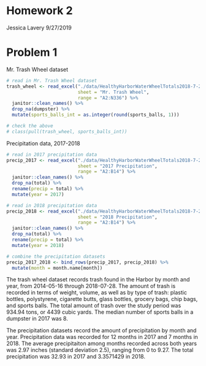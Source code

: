 Homework 2
================
Jessica Lavery
9/27/2019

# Problem 1

Mr. Trash Wheel dataset

``` r
# read in Mr. Trash Wheel dataset
trash_wheel <- read_excel("./data/HealthyHarborWaterWheelTotals2018-7-28.xlsx", 
                          sheet = "Mr. Trash Wheel",
                          range = "A2:N336") %>% 
  janitor::clean_names() %>% 
  drop_na(dumpster) %>% 
  mutate(sports_balls_int = as.integer(round(sports_balls, 1)))

# check the above
# class(pull(trash_wheel, sports_balls_int))
```

Precipitation data, 2017-2018

``` r
# read in 2017 precipitation data
precip_2017 <- read_excel("./data/HealthyHarborWaterWheelTotals2018-7-28.xlsx", 
                          sheet = "2017 Precipitation",
                          range = "A2:B14") %>% 
  janitor::clean_names() %>% 
  drop_na(total) %>% 
  rename(precip = total) %>% 
  mutate(year = 2017)

# read in 2018 precipitation data
precip_2018 <- read_excel("./data/HealthyHarborWaterWheelTotals2018-7-28.xlsx", 
                          sheet = "2018 Precipitation",
                          range = "A2:B14") %>% 
  janitor::clean_names() %>% 
  drop_na(total) %>% 
  rename(precip = total) %>% 
  mutate(year = 2018)

# combine the precipitation datasets 
precip_2017_2018 <- bind_rows(precip_2017, precip_2018) %>% 
  mutate(month = month.name[month])
```

The trash wheel dataset records trash found in the Harbor by month and
year, from 2014-05-16 through 2018-07-28. The amount of trash is
recorded in terms of weight, volume, as well as by type of trash:
plastic bottles, polystyrene, cigarette butts, glass bottles, grocery
bags, chip bags, and sports balls. The total amount of trash over the
study period was 934.94 tons, or 4439 cubic yards. The median number of
sports balls in a dumpster in 2017 was 8.

The precipitation datasets record the amount of precipitation by month
and year. Precipitation data was recorded for 12 months in 2017 and 7
months in 2018. The average precipitaiton among months recorded across
both years was 2.97 inches (standard deviation 2.5), ranging from 0 to
9.27. The total precipitation was 32.93 in 2017 and 3.3571429 in 2018.

